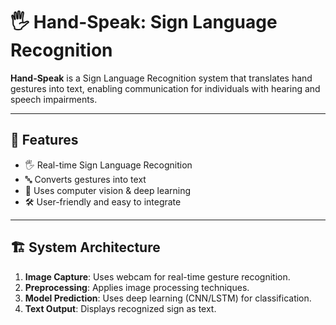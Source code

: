 # 🖐️ Hand-Speak: Sign Language Recognition  

**Hand-Speak** is a Sign Language Recognition system that translates hand gestures into text, enabling communication for individuals with hearing and speech impairments.  

---

## 📌 **Features**  
- 🖐️ Real-time Sign Language Recognition  
- 🔤 Converts gestures into text  
- 🎥 Uses computer vision & deep learning   
- 🛠️ User-friendly and easy to integrate  

---

## 🏗️ **System Architecture**  
1. **Image Capture**: Uses webcam for real-time gesture recognition.  
2. **Preprocessing**: Applies image processing techniques.  
3. **Model Prediction**: Uses deep learning (CNN/LSTM) for classification.  
4. **Text Output**: Displays recognized sign as text.  

